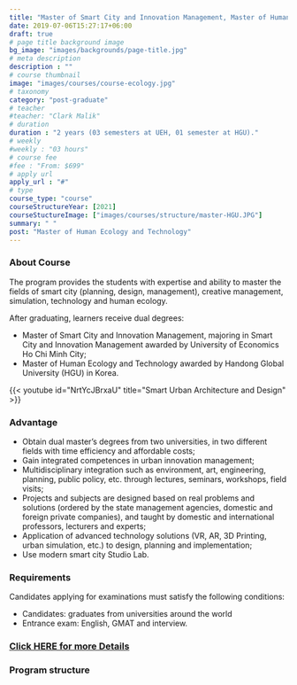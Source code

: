 ```yaml
---
title: "Master of Smart City and Innovation Management, Master of Human Ecology and Technology"
date: 2019-07-06T15:27:17+06:00
draft: true
# page title background image
bg_image: "images/backgrounds/page-title.jpg"
# meta description
description : ""
# course thumbnail
image: "images/courses/course-ecology.jpg"
# taxonomy
category: "post-graduate"
# teacher
#teacher: "Clark Malik"
# duration
duration : "2 years (03 semesters at UEH, 01 semester at HGU)."
# weekly
#weekly : "03 hours"
# course fee
#fee : "From: $699"
# apply url
apply_url : "#"
# type
course_type: "course"
courseStructureYear: [2021]
courseStuctureImage: ["images/courses/structure/master-HGU.JPG"]
summary: " "
post: "Master of Human Ecology and Technology"
---
```



### About Course

<!--StartFragment-->

The program provides the students with expertise and ability to master the fields of smart city (planning, design, management), creative management, simulation, technology and human ecology.

After graduating, learners receive dual degrees:
* Master of Smart City and Innovation Management, majoring in Smart City and Innovation Management awarded by University of Economics Ho Chi Minh City;
* Master of Human Ecology and Technology awarded by Handong Global University (HGU) in Korea.


{{< youtube id="NrtYcJBrxaU" title="Smart Urban Architecture and Design" >}}

<!--EndFragment-->

### Advantage
* Obtain dual master’s degrees from two universities, in two different fields with time efficiency and affordable costs;
* Gain integrated competences in urban innovation management;
* Multidisciplinary integration such as environment, art, engineering, planning, public policy, etc. through lectures, seminars, workshops, field visits;
* Projects and subjects are designed based on real problems and solutions (ordered by the state management agencies, domestic and foreign private companies), and taught by domestic and international professors, lecturers and experts;
* Application of advanced technology solutions (VR, AR, 3D Printing, urban simulation, etc.) to design, planning and implementation;
* Use modern smart city Studio Lab.



### Requirements
Candidates applying for examinations must satisfy the following conditions:
* Candidates: graduates from universities around the world
* Entrance exam: English, GMAT and interview.


### [Click HERE for more Details](https://www.ueh.edu.vn/dao-tao/thac-si-tien-si/thac-si-dieu-hanh-cao-cap-emba/quan-ly-do-thi-thong-minh-va-sang-tao/?fbclid=IwAR09xSUOK2WxPuLZdZ4whONMLsnSDkAyvQqkoX0iioGizyCGdkdtBUqgig4)

### Program structure 